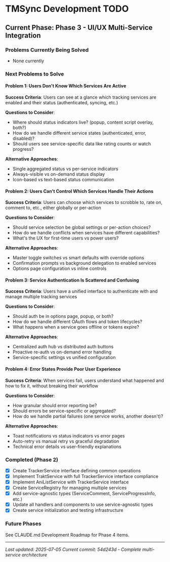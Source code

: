 # TMSync Development TODO

## Current Phase: Phase 3 - UI/UX Multi-Service Integration

### Problems Currently Being Solved
- None currently

### Next Problems to Solve

#### Problem 1: Users Don't Know Which Services Are Active
**Success Criteria**: Users can see at a glance which tracking services are enabled and their status (authenticated, syncing, etc.)

**Questions to Consider**:
- Where should status indicators live? (popup, content script overlay, both?)
- How do we handle different service states (authenticated, error, disabled)?
- Should users see service-specific data like rating counts or watch progress?

**Alternative Approaches**:
- Single aggregated status vs per-service indicators
- Always-visible vs on-demand status display
- Icon-based vs text-based status communication

#### Problem 2: Users Can't Control Which Services Handle Their Actions
**Success Criteria**: Users can choose which services to scrobble to, rate on, comment to, etc., either globally or per-action

**Questions to Consider**:
- Should service selection be global settings or per-action choices?
- How do we handle conflicts when services have different capabilities?
- What's the UX for first-time users vs power users?

**Alternative Approaches**:
- Master toggle switches vs smart defaults with override options
- Confirmation prompts vs background delegation to enabled services
- Options page configuration vs inline controls

#### Problem 3: Service Authentication Is Scattered and Confusing
**Success Criteria**: Users have a unified interface to authenticate with and manage multiple tracking services

**Questions to Consider**:
- Should auth be in options page, popup, or both?
- How do we handle different OAuth flows and token lifecycles?
- What happens when a service goes offline or tokens expire?

**Alternative Approaches**:
- Centralized auth hub vs distributed auth buttons
- Proactive re-auth vs on-demand error handling
- Service-specific settings vs unified configuration

#### Problem 4: Error States Provide Poor User Experience
**Success Criteria**: When services fail, users understand what happened and how to fix it, without breaking their workflow

**Questions to Consider**:
- How granular should error reporting be?
- Should errors be service-specific or aggregated?
- How do we handle partial failures (one service works, another doesn't)?

**Alternative Approaches**:
- Toast notifications vs status indicators vs error pages
- Auto-retry vs manual retry vs graceful degradation
- Technical error details vs user-friendly explanations

### Completed (Phase 2)
- [x] Create TrackerService interface defining common operations
- [x] Implement TraktService with full TrackerService interface compliance
- [x] Implement AniListService with TrackerService interface
- [x] Create ServiceRegistry for managing multiple services
- [x] Add service-agnostic types (ServiceComment, ServiceProgressInfo, etc.)
- [x] Update all handlers and components to use service-agnostic types
- [x] Create service initialization and testing infrastructure

### Future Phases
See CLAUDE.md Development Roadmap for Phase 4 items.

---
*Last updated: 2025-07-05*
*Current commit: 54d243d - Complete multi-service architecture*